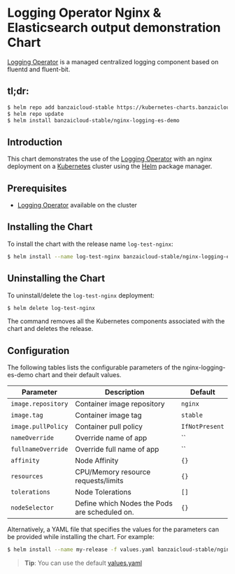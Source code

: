 
# Logging Operator Nginx & Elasticsearch output demonstration Chart 

[Logging Operator](https://github.com/banzaicloud/logging-operator) is a managed centralized logging component based on fluentd and fluent-bit.
## tl;dr:

```bash
$ helm repo add banzaicloud-stable https://kubernetes-charts.banzaicloud.com/
$ helm repo update
$ helm install banzaicloud-stable/nginx-logging-es-demo
```

## Introduction

This chart demonstrates the use of the  [Logging Operator](https://github.com/banzaicloud/banzai-charts/logging-operator) with an nginx deployment on a [Kubernetes](http://kubernetes.io) cluster using the [Helm](https://helm.sh) package manager.

## Prerequisites

- [Logging Operator](https://github.com/banzaicloud/logging-operator) available on the cluster


## Installing the Chart

To install the chart with the release name `log-test-nginx`:

```bash
$ helm install --name log-test-nginx banzaicloud-stable/nginx-logging-es-demo
```
## Uninstalling the Chart

To uninstall/delete the `log-test-nginx` deployment:

```bash
$ helm delete log-test-nginx
```

The command removes all the Kubernetes components associated with the chart and deletes the release.

## Configuration

The following tables lists the configurable parameters of the nginx-logging-es-demo chart and their default values.

|                      Parameter                      |                        Description                     |             Default            |
| --------------------------------------------------- | ------------------------------------------------------ | ------------------------------ |
| `image.repository`                                  | Container image repository                             | `nginx` |
| `image.tag`                                         | Container image tag                                    | `stable`                        |
| `image.pullPolicy`                                  | Container pull policy                                  | `IfNotPresent`                 |
| `nameOverride`                                      | Override name of app                                   | ``                             |
| `fullnameOverride`                                  | Override full name of app                              | ``                             |
| `affinity`                                          | Node Affinity                                          | `{}`                           |
| `resources`                                         | CPU/Memory resource requests/limits                    | `{}`                           |
| `tolerations`                                       | Node Tolerations                                       | `[]`                           |
| `nodeSelector`                                      | Define which Nodes the Pods are scheduled on.          | `{}`                           |


Alternatively, a YAML file that specifies the values for the parameters can be provided while installing the chart. For example:

```bash
$ helm install --name my-release -f values.yaml banzaicloud-stable/nginx-logging-es-demo
```

> **Tip**: You can use the default [values.yaml](values.yaml)

